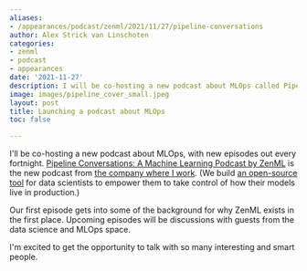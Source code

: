 ```yaml
---
aliases:
- /appearances/podcast/zenml/2021/11/27/pipeline-conversations
author: Alex Strick van Linschoten
categories:
- zenml
- podcast
- appearances
date: '2021-11-27'
description: I will be co-hosting a new podcast about MLOps called Pipeline Conversations.
image: images/pipeline_cover_small.jpeg
layout: post
title: Launching a podcast about MLOps
toc: false

---
```


I'll be co-hosting a new podcast about MLOps, with new episodes out every
fortnight.
[Pipeline Conversations: A Machine Learning Podcast by ZenML](https://podcast.zenml.io)
is the new podcast from [the company where I work](https://zenml.io/). (We build
[an open-source tool](https://github.com/zenml-io/zenml) for data scientists to
empower them to take control of how their models live in production.)

Our first episode gets into some of the background for why ZenML exists in the
first place. Upcoming episodes will be discussions with guests from the data
science and MLOps space.

I'm excited to get the opportunity to talk with so many interesting and smart
people.
